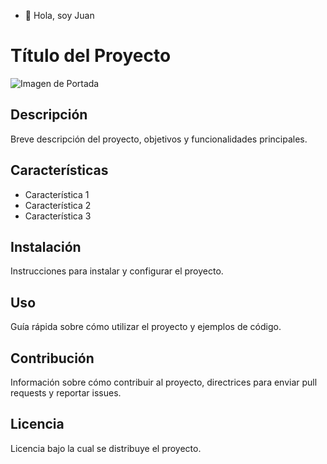 - 👋 Hola, soy Juan

# Título del Proyecto
![Imagen de Portada](https://th.bing.com/th/id/OIP.uWU8zrX_is8JTrPVqitFjgAAAA?rs=1&pid=ImgDetMain)
## Descripción
Breve descripción del proyecto, objetivos y funcionalidades principales.
## Características
- Característica 1
- Característica 2
- Característica 3
## Instalación
Instrucciones para instalar y configurar el proyecto.
## Uso
Guía rápida sobre cómo utilizar el proyecto y ejemplos de código.
## Contribución
Información sobre cómo contribuir al proyecto, directrices para enviar pull requests y reportar issues.
## Licencia
Licencia bajo la cual se distribuye el proyecto.
